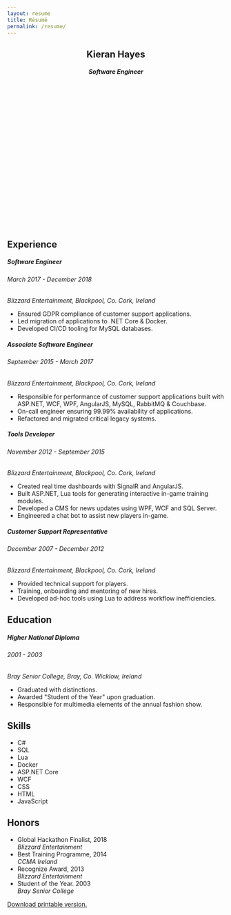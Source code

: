 ```yaml
---
layout: resume
title: Résumé
permalink: /resume/
---
```


<article id="resume">
    <header>
        <h1>Kieran Hayes</h1>
        <h5>Software Engineer</h5>
        <nav class="icons">
            <a href="https://github.com/khayes/" title="GitHub" target="_blank">
                <svg><use xlink:href="{{ '/assets/icons.svg#github' | relative_url }}"></use></svg>
            </a>
            <a href="https://www.linkedin.com/in/kieran-hayes/" title="LinkedIn" target="_blank">
                <svg><use xlink:href="{{ '/assets/icons.svg#linkedin' | relative_url }}"></use></svg>
            </a>
        </nav>
    </header>
    <section id="experience">
        <h2>Experience</h2>
        <section>
            <hgroup>
                <h5>Software Engineer</h5>
                <h6>March 2017 - December 2018</h6>
                <address class="blizzard-entertainment">Blizzard Entertainment, Blackpool, Co. Cork, Ireland</address>
            </hgroup>
            <ul>
                <li>Ensured GDPR compliance of customer support applications.</li>
                <li>Led migration of applications to .NET Core & Docker.</li>
                <li>Developed CI/CD tooling for MySQL databases.</li>
            </ul>
        </section>
        <section>
            <hgroup>
                <h5>Associate Software Engineer</h5>
                <h6>September 2015 - March 2017</h6>
                <address class="blizzard-entertainment">Blizzard Entertainment, Blackpool, Co. Cork, Ireland</address>
            </hgroup>
            <ul>
                <li>Responsible for performance of customer support applications built with ASP.NET, WCF, WPF, AngularJS, MySQL, RabbitMQ & Couchbase.</li>
                <li>On-call engineer ensuring 99.99% availability of applications.</li>
                <li>Refactored and migrated critical legacy systems.</li>
            </ul>
        </section>
        <section>
            <hgroup>
                <h5>Tools Developer</h5>
                <h6>November 2012 - September 2015</h6>
                <address class="blizzard-entertainment">Blizzard Entertainment, Blackpool, Co. Cork, Ireland</address>
            </hgroup>
            <ul>
                <li>Created real time dashboards with SignalR and AngularJS.</li>
                <li>Built ASP.NET, Lua tools for generating interactive in-game training modules.</li>
                <li>Developed a CMS for news updates using WPF, WCF and SQL Server.</li>
                <li>Engineered a chat bot to assist new players in-game.</li>
            </ul>
        </section>
        <section>
            <hgroup>
                <h5>Customer Support Representative</h5>
                <h6>December 2007 - December 2012</h6>
                <address class="blizzard-entertainment">Blizzard Entertainment, Blackpool, Co. Cork, Ireland</address>
            </hgroup>
            <ul>
                <li>Provided technical support for players.</li>
                <li>Training, onboarding and mentoring of new hires.</li>
                <li>Developed ad-hoc tools using Lua to address workflow inefficiencies.</li>
            </ul>
        </section>
    </section>
    <section id="education">
        <h2>Education</h2>
        <section>
            <hgroup>
                <h5>Higher National Diploma</h5>
                <h6>2001 - 2003</h6>
                <address class="btech">Bray Senior College, Bray, Co. Wicklow, Ireland</address>
            </hgroup>
            <ul>
                <li>Graduated with distinctions.</li>
                <li>Awarded "Student of the Year" upon graduation.</li>
                <li>Responsible for multimedia elements of the annual fashion show.</li>
            </ul>
        </section>
    </section>
    <section id="skills">
        <h2>Skills</h2>
        <section>
            <ul>
                <li>C#</li>
                <li>SQL</li>
                <li>Lua</li>
                <li>Docker</li>
                <li>ASP.NET Core</li>
                <li>WCF</li>
                <li>CSS</li>
                <li>HTML</li>
                <li>JavaScript</li>
            </ul>
        </section>
    </section>
    <section id="honors">
        <h2>Honors</h2>
        <section>
            <ul>
                <li>
                    <span>Global Hackathon Finalist, 2018</span>
                    <address>Blizzard Entertainment</address>
                </li>
                <li>
                    <span>Best Training Programme, 2014</span>
                    <address>CCMA Ireland</address>
                </li>
                <li>
                    <span>Recognize Award, 2013</span>
                    <address>Blizzard Entertainment</address>
                </li>
                <li>
                    <span>Student of the Year. 2003</span>
                    <address>Bray Senior College</address>
                </li>
            </ul>
        </section>
    </section>
    <footer><a href="/assets/Kieran%20Hayes%20-%20Résumé.pdf">Download printable version.</a></footer>
</article>
